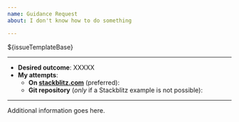 ```yaml
---
name: Guidance Request
about: I don't know how to do something

---
```


${issueTemplateBase}

-----

- **Desired outcome**: XXXXX
- **My attempts**:
  - **On [stackblitz.com](https://stackblitz.com)** (preferred):
  - **Git repository** (*only* if a Stackblitz example is not possible):
  
-----

Additional information goes here.
